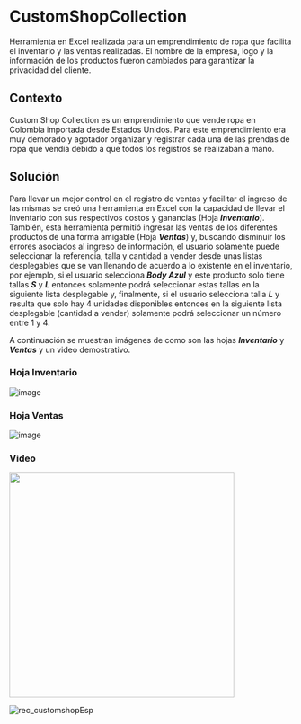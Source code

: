 # CustomShopCollection
Herramienta en Excel realizada para un emprendimiento de ropa que facilita el inventario y las ventas realizadas. El nombre de la empresa, logo y la información de los productos fueron cambiados para garantizar la privacidad del cliente.

## Contexto
Custom Shop Collection es un emprendimiento que vende ropa en Colombia importada desde Estados Unidos. Para este emprendimiento era muy demorado y agotador organizar y registrar cada una de las prendas de ropa que vendía debido a que todos los registros se realizaban a mano. 

## Solución
Para llevar un mejor control en el registro de ventas y facilitar el ingreso de las mismas se creó una herramienta en Excel con la capacidad de llevar el inventario con sus respectivos costos y ganancias (Hoja ***Inventario***). También, esta herramienta permitió ingresar las ventas de los diferentes productos de una forma amigable (Hoja ***Ventas***) y, buscando disminuir los errores asociados al ingreso de información, el usuario solamente puede seleccionar la referencia, talla y cantidad a vender desde unas listas desplegables que se van llenando de acuerdo a lo existente en el inventario, por ejemplo, si el usuario selecciona ***Body Azul*** y este producto solo tiene tallas ***S*** y ***L*** entonces solamente podrá seleccionar estas tallas en la siguiente lista desplegable y, finalmente, si el usuario selecciona talla ***L*** y resulta que solo hay 4 unidades disponibles entonces en la siguiente lista desplegable (cantidad a vender) solamente podrá seleccionar un número entre 1 y 4.

A continuación se muestran imágenes de como son las hojas ***Inventario*** y ***Ventas*** y un video demostrativo.

### Hoja Inventario
![image](https://github.com/johanh-1/CustomShopCollection/assets/136139101/31970f74-7f34-4eba-adcb-8b10b1de113a)

### Hoja Ventas
![image](https://github.com/johanh-1/CustomShopCollection/assets/136139101/e03206a2-ddfc-4b85-af19-3e6251f463ab)

### Video 

<img src="https://github.com/johanh-1/CustomShopCollection/assets/136139101/a48115c4-f007-4727-b3a5-c460dee2e5ae" width="400" height="400" />

![rec_customshopEsp](https://github.com/johanh-1/CustomShopCollection/assets/136139101/a48115c4-f007-4727-b3a5-c460dee2e5ae)




